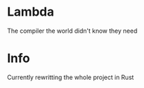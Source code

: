 # Lambda
The compiler the world didn't know they need

# Info
Currently rewritting the whole project in Rust

